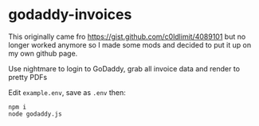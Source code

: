 # godaddy-invoices

This originally came fro https://gist.github.com/c0ldlimit/4089101 but no longer worked anymore so I made some mods and decided to put it up on my own github page.

Use nightmare to login to GoDaddy, grab all invoice data and render to pretty PDFs

Edit `example.env`, save as `.env` then:

```
npm i
node godaddy.js
```
